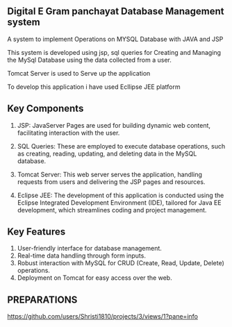 ## Digital E Gram panchayat Database Management system 

A system to implement Operations on MYSQL Database with JAVA and JSP

This system is developed using jsp, sql queries for Creating and Managing the MySql Database using the data collected from a user.

Tomcat Server is used to Serve up the application 

To develop this application i have used Ecllipse JEE platform 

## Key Components
1) JSP: JavaServer Pages are used for building dynamic web content, facilitating interaction with the user.

2) SQL Queries: These are employed to execute database operations, such as creating, reading, updating, and deleting data in the MySQL database.

3) Tomcat Server: This web server serves the application, handling requests from users and delivering the JSP pages and resources.

4) Eclipse JEE: The development of this application is conducted using the Eclipse Integrated Development Environment (IDE), tailored for Java EE development, which streamlines coding and project management.

## Key Features
1) User-friendly interface for database management.
2) Real-time data handling through form inputs.
3) Robust interaction with MySQL for CRUD (Create, Read, Update, Delete) operations.
4) Deployment on Tomcat for easy access over the web.

## PREPARATIONS
https://github.com/users/Shristi1810/projects/3/views/1?pane=info
